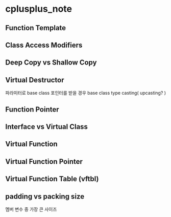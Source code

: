 # cplusplus_note

## Function Template

## Class Access Modifiers

## 
## Deep Copy vs Shallow Copy

## Virtual Destructor
파라미터로 base class 포인터를 받을 경우 base class type casting( upcasting? )

## Function Pointer

## Interface vs Virtual Class

## Virtual Function

## Virtual Function Pointer

## Virtual Function Table (vftbl)

## padding vs packing size
멤버 변수 중 가장 큰 사이즈 
